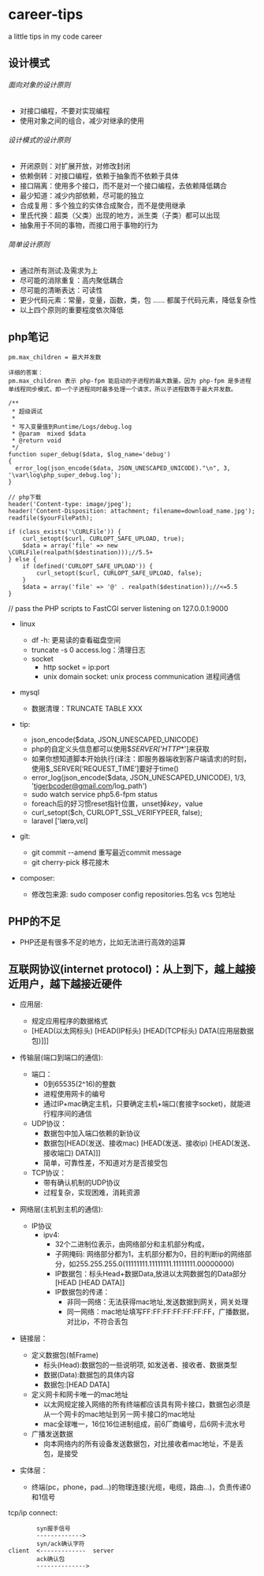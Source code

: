 # career-tips
a little tips in my code career


## 设计模式

###### 面向对象的设计原则
- 对接口编程，不要对实现编程
- 使用对象之间的组合，减少对继承的使用

###### 设计模式的设计原则
- 开闭原则：对扩展开放，对修改封闭
- 依赖倒转：对接口编程，依赖于抽象而不依赖于具体
- 接口隔离：使用多个接口，而不是对一个接口编程，去依赖降低耦合
- 最少知道：减少内部依赖，尽可能的独立
- 合成复用：多个独立的实体合成聚合，而不是使用继承
- 里氏代换：超类（父类）出现的地方，派生类（子类）都可以出现
- 抽象用于不同的事物，而接口用于事物的行为

###### 简单设计原则
- 通过所有测试:及需求为上
- 尽可能的消除重复：高内聚低耦合
- 尽可能的清晰表达：可读性
- 更少代码元素：常量，变量，函数，类，包 …… 都属于代码元素，降低复杂性
- 以上四个原则的重要程度依次降低

## php笔记
```
pm.max_children = 最大并发数

详细的答案：
pm.max_children 表示 php-fpm 能启动的子进程的最大数量。因为 php-fpm 是多进程单线程同步模式，即一个子进程同时最多处理一个请求，所以子进程数等于最大并发数。
```

```
/**
 * 超级调试
 *
 * 写入变量值到Runtime/Logs/debug.log
 * @param  mixed $data
 * @return void       
 */
function super_debug($data, $log_name='debug')
{
  error_log(json_encode($data, JSON_UNESCAPED_UNICODE)."\n", 3, '\var\log\php_super_debug.log');
}
```

```
// php下载
header('Content-type: image/jpeg');
header('Content-Disposition: attachment; filename=download_name.jpg');
readfile($yourFilePath);
```

```
if (class_exists('\CURLFile')) {
    curl_setopt($curl, CURLOPT_SAFE_UPLOAD, true);
    $data = array('file' => new \CURLFile(realpath($destination)));//5.5+
} else {
    if (defined('CURLOPT_SAFE_UPLOAD')) {
        curl_setopt($curl, CURLOPT_SAFE_UPLOAD, false);
    }
    $data = array('file' => '@' . realpath($destination));//<=5.5
}
```

// pass the PHP scripts to FastCGI server listening on 127.0.0.1:9000

- linux
    + df -h: 更易读的查看磁盘空间
    + truncate -s 0 access.log：清理日志
    + socket
        * http socket = ip:port
        * unix domain socket: unix process communication 进程间通信

- mysql
    + 数据清理：TRUNCATE TABLE XXX

- tip:
    + json_encode($data, JSON_UNESCAPED_UNICODE)
    + php的自定义头信息都可以使用$_SERVER['HTTP_*']来获取
    + 如果你想知道脚本开始执行(译注：即服务器端收到客户端请求)的时刻，使用$_SERVER[‘REQUEST_TIME’]要好于time()
    + error_log(json_encode($data, JSON_UNESCAPED_UNICODE), 1/3, 'tigerbcoder@gmail.com/log_path')
    + sudo watch service php5.6-fpm status
    + foreach后的好习惯reset指针位置，unset掉$key，$value
    + curl_setopt($ch, CURLOPT_SSL_VERIFYPEER, false);
    + laravel ['lærə,vɛl]
- git:
    + git commit --amend 重写最近commit message
    + git cherry-pick 移花接木
- composer:
    + 修改包来源: sudo composer config repositories.包名 vcs 包地址


## PHP的不足
- PHP还是有很多不足的地方，比如无法进行高效的运算


## 互联网协议(internet protocol)：从上到下，越上越接近用户，越下越接近硬件
- 应用层:
    + 规定应用程序的数据格式
    + [HEAD(以太网标头) [HEAD(IP标头) [HEAD(TCP标头) DATA(应用层数据包)]]]

- 传输层(端口到端口的通信):
    + 端口：
        * 0到65535(2^16)的整数
        * 进程使用网卡的编号
        * 通过IP+mac确定主机，只要确定主机+端口(套接字socket)，就能进行程序间的通信
    + UDP协议：
        * 数据包中加入端口依赖的新协议
        * 数据包[HEAD(发送、接收mac) [HEAD(发送、接收ip) [HEAD(发送、接收端口) DATA]]]
        * 简单，可靠性差，不知道对方是否接受包
    + TCP协议：
        * 带有确认机制的UDP协议
        * 过程复杂，实现困难，消耗资源

- 网络层(主机到主机的通信):
    + IP协议
        * ipv4:
            - 32个二进制位表示，由网络部分和主机部分构成，
            - 子网掩码: 网络部分都为1，主机部分都为0，目的判断ip的网络部分，如255.255.255.0(11111111.11111111.11111111.00000000)
            - IP数据包：标头Head+数据Data,放进以太网数据包的Data部分[HEAD [HEAD DATA]]
            - IP数据包的传递：
                + 非同一网络：无法获得mac地址,发送数据到网关，网关处理
                + 同一网络：mac地址填写FF:FF:FF:FF:FF:FF:FF，广播数据，对比ip，不符合丢包

- 链接层：
    + 定义数据包(帧Frame)
        * 标头(Head):数据包的一些说明项, 如发送者、接收者、数据类型
        * 数据(Data):数据包的具体内容
        * 数据包:[HEAD DATA]
    + 定义网卡和网卡唯一的mac地址
        * 以太网规定接入网络的所有终端都应该具有网卡接口，数据包必须是从一个网卡的mac地址到另一网卡接口的mac地址
        * mac全球唯一，16位16位进制组成，前6厂商编号，后6网卡流水号
    + 广播发送数据
        * 向本网络内的所有设备发送数据包，对比接收者mac地址，不是丢包，是接受

- 实体层：
    + 终端(pc，phone，pad...)的物理连接(光缆，电缆，路由...)，负责传递0和1信号


tcp/ip connect:
```
        syn握手信号
        ------------->
        syn/ack确认字符
client  <-------------  server
        ack确认包
        -------------->
```

